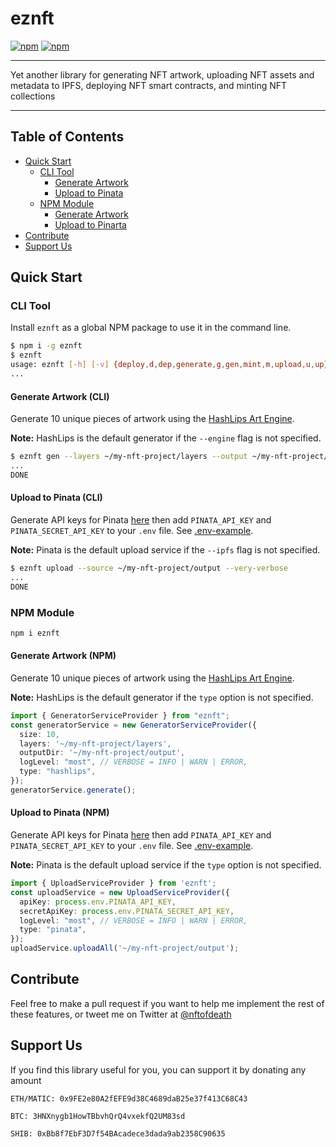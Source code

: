 # eznft

[![npm](https://img.shields.io/npm/dm/eznft.svg?maxAge=600)](https://www.npmjs.com/package/eznft)
[![npm](https://img.shields.io/npm/l/eznft.svg?maxAge=600)](https://github.com/noodleofdeath/eznft/blob/main/LICENSE)

---

Yet another library for generating NFT artwork, uploading NFT assets and metadata to IPFS, deploying NFT smart contracts, and minting NFT collections

---

## Table of Contents

- [Quick Start](#quick-start)
  - [CLI Tool](#cli-tool)
    - [Generate Artwork](#generate-artwork-cli)
    - [Upload to Pinata](#upload-to-pinata-cli)
  - [NPM Module](#npm-module)
    - [Generate Artwork](#generate-artwork-npm)
    - [Upload to Pinarta](#upload-to-pinata-npm)
- [Contribute](#contribute)
- [Support Us](#support-us)

## Quick Start

### CLI Tool

Install `eznft` as a global NPM package to use it in the command line.

```bash
$ npm i -g eznft
$ eznft
usage: eznft [-h] [-v] {deploy,d,dep,generate,g,gen,mint,m,upload,u,up} ...
...
```

#### Generate Artwork (CLI)

Generate 10 unique pieces of artwork using the [HashLips Art Engine](https://github.com/HashLips/hashlips_art_engine).

__Note:__ HashLips is the default generator if the `--engine` flag is not specified.

```bash
$ eznft gen --layers ~/my-nft-project/layers --output ~/my-nft-project/output --size 10 --very-verbose
...
DONE
```

#### Upload to Pinata (CLI)

Generate API keys for Pinata [here](https://app.pinata.cloud/keys) then
add `PINATA_API_KEY` and `PINATA_SECRET_API_KEY` to your `.env` file. See [.env-example](.env-example).

__Note:__ Pinata is the default upload service if the `--ipfs` flag is not specified.

```bash
$ eznft upload --source ~/my-nft-project/output --very-verbose
...
DONE
```

### NPM Module

```bash
npm i eznft
```

#### Generate Artwork (NPM)

Generate 10 unique pieces of artwork using the [HashLips Art Engine](https://github.com/HashLips/hashlips_art_engine).

__Note:__ HashLips is the default generator if the `type` option is not specified.

```typescript
import { GeneratorServiceProvider } from "eznft";
const generatorService = new GeneratorServiceProvider({
  size: 10,
  layers: '~/my-nft-project/layers',
  outputDir: '~/my-nft-project/output',
  logLevel: "most", // VERBOSE = INFO | WARN | ERROR,
  type: "hashlips",
});
generatorService.generate();
```

#### Upload to Pinata (NPM)

Generate API keys for Pinata [here](https://app.pinata.cloud/keys) then
add `PINATA_API_KEY` and `PINATA_SECRET_API_KEY` to your `.env` file. See [.env-example](.env-example).

__Note:__ Pinata is the default upload service if the `type` option is not specified.

```typescript
import { UploadServiceProvider } from 'eznft';
const uploadService = new UploadServiceProvider({
  apiKey: process.env.PINATA_API_KEY,
  secretApiKey: process.env.PINATA_SECRET_API_KEY,
  logLevel: "most", // VERBOSE = INFO | WARN | ERROR,
  type: "pinata",
});
uploadService.uploadAll('~/my-nft-project/output');
```

## Contribute

Feel free to make a pull request if you want to help me implement the rest of these features,
or tweet me on Twitter at [@nftofdeath](https://twitter.com/nftofdeath)

## Support Us

If you find this library useful for you, you can support it by donating any amount

`ETH/MATIC: 0x9FE2e80A2fEFE9d38C4689daB25e37f413C68C43`

`BTC: 3HNXnygb1HowTBbvhQrQ4vxekfQ2UM83sd`

`SHIB: 0xBb8f7EbF3D7f54BAcadece3dada9ab2358C90635`
